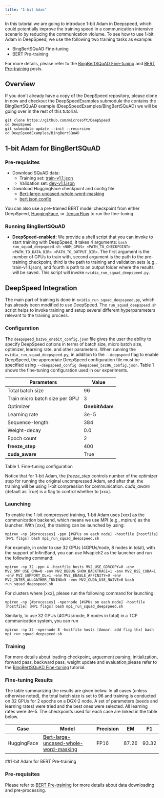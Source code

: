 ```yaml
---
title: "1-bit Adam"
---
```


In this tutorial we are going to introduce 1-bit Adam in Deepspeed, which could potentially improve the training speed in a communication intensive scenario by reducing the communication vlolume. To see how to use 1-bit Adam in DeepSpeed, we use the following two training tasks as example:  

* BingBertSQuAD Fine-tuning
* BERT Pre-training

For more details, please refer to the [BingBertSQuAD Fine-tuning](/tutorials/bert-finetuning/) and [BERT Pre-training](/tutorials/bert-pretraining/) posts.
## Overview

If you don't already have a copy of the DeepSpeed repository, please clone in
now and checkout the DeepSpeedExamples submodule the contains the BingBertSQuAD
example (DeepSpeedExamples/BingBertSQuAD) we will be going over in the rest of
this tutorial.

```shell
git clone https://github.com/microsoft/DeepSpeed
cd DeepSpeed
git submodule update --init --recursive
cd DeepSpeedExamples/BingBertSQuAD
```
## 1-bit Adam for BingBertSQuAD
### Pre-requisites

* Download SQuAD data:
  * Training set: [train-v1.1.json](https://rajpurkar.github.io/SQuAD-explorer/dataset/train-v1.1.json)
  * Validation set: [dev-v1.1.json](https://rajpurkar.github.io/SQuAD-explorer/dataset/dev-v1.1.json)
* Download HuggingFace checkpoint and config file:
  * [Bert-large-uncased-whole-word-masking](https://s3.amazonaws.com/models.huggingface.co/bert/bert-large-uncased-whole-word-masking-pytorch_model.bin)
  * [bert json config](https://s3.amazonaws.com/models.huggingface.co/bert/bert-large-uncased-whole-word-masking-config.json)
  
You can also use a pre-trained BERT model checkpoint from either DeepSpeed, [HuggingFace](https://github.com/huggingface/transformers), or [TensorFlow](https://github.com/google-research/bert#pre-trained-models) to run the fine-tuning. 

### Running BingBertSQuAD

- **DeepSpeed-enabled:** We provide a shell script that you can invoke to start training with DeepSpeed, it takes 4 arguments: `bash run_squad_deepspeed.sh <NUM_GPUS> <PATH_TO_CHECKPOINT> <PATH_TO_DATA_DIR> <PATH_TO_OUTPUT_DIR>`. The first argument is the number of GPUs to train with, second argument is the path to the pre-training checkpoint, third is the path to training and validation sets (e.g., train-v1.1.json), and fourth is path to an output folder where the results will be saved. This script will invoke `nvidia_run_squad_deepspeed.py`.


## DeepSpeed Integration

The main part of training is done in `nvidia_run_squad_deepspeed.py`, which has
already been modified to use DeepSpeed. The `run_squad_deepspeed.sh` script
helps to invoke training and setup several different hyperparameters relevant
to the training process. 



### Configuration

The `deepspeed_bsz96_onebit_config.json` file gives the user the ability to specify DeepSpeed
options in terms of batch size, micro batch size, optimizer, learning rate, and other parameters.
When running the `nvidia_run_squad_deepspeed.py`, in addition to the
`--deepspeed` flag to enable DeepSpeed, the appropriate DeepSpeed configuration
file must be specified using `--deepspeed_config
deepspeed_bsz96_config.json`. Table 1 shows the fine-tuning configuration
used in our experiments.

| Parameters                     | Value |
| ------------------------------ | ----- |
| Total batch size               | 96    |
| Train micro batch size per GPU | 3     |
| Optimizer                      | **OnebitAdam**  |
| Learning rate                  | 3e-5  |
| Sequence-length                | 384   |
| Weight-decay                   | 0.0   |
| Epoch count                    | 2     |
| **freeze_step**                | 400     |
| **cuda_aware**                    | True     |
Table 1. Fine-tuning configuration

Notice that for 1-bit Adam, the *freeze_step* controls number of the optimizer step for running the original uncompressed Adam, and after that, the training will be using 1-bit compression for communication. *cuda_aware* (default as True) is a flag to control whether to [xxx].

### Launching 
To enable the 1-bit compressed training, 1-bit Adam uses [xxx] as the communication backend, which means we use MPI (e.g., mpirun) as the launcher. With [xxx], the training can be launched by using:
```shell
mpirun -np [#processes] -ppn [#GPUs on each node] -hostfile [hostfile] [MPI flags] bash mpi_run_squad_deepspeed.sh
```
For example, in order to use 32 GPUs (4GPUs/node, 8 nodes in total), with the support of InfiniBand, you can use Mvapich2 as the launcher and run the following command:
```shell
mpirun -np 32 -ppn 4 -hostfile hosts MV2_USE_GDRCOPY=0 -env MV2_SMP_USE_CMA=0 -env MV2_DEBUG_SHOW_BACKTRACE=1 -env MV2_USE_CUDA=1 -env MV2_SUPPORT_DL=1 -env MV2_ENABLE_AFFINITY=0 -env MV2_INTER_ALLGATHER_TUNING=5 -env MV2_CUDA_USE_NAIVE=0 bash run_squad_deepspeed.sh
```
For clusters where [xxx], please run the following command for launching:
```shell
mpirun -np [#processes] -npernode [#GPUs on each node] -hostfile [hostfile] [MPI flags] bash mpi_run_squad_deepspeed.sh
```
Similarly, to use 32 GPUs (4GPUs/node, 8 nodes in total) in a TCP communication system, you can run
 ```shell
mpirun -np 32 -npernode 8 -hostfile hosts [Ammar: add flag thx] bash mpi_run_squad_deepspeed.sh
```


### Training
For more details about loading checkpoint, arguement parsing, initialization, forward pass, backward pass, weight update and evaluation,please refer to the [BingBertSQuAD Fine-tuning](/tutorials/bert-finetuning/) tutorial. 


### Fine-tuning Results
The table summarizing the results are given below. In all cases (unless
otherwise noted), the total batch size is set to 96 and training is conducted
on 32 GPUs for 2 epochs on a DGX-2 node.  A set of parameters (seeds and
learning rates) were tried and the best ones were selected. All learning rates
were 3e-5. The checkpoints used for each case are linked in the
table below.

| Case        | Model                                 | Precision | EM    | F1    |
| ----------- | ------------------------------------- | --------- | ----- | ----- |
| HuggingFace | [Bert-large-uncased-whole-word-masking](https://s3.amazonaws.com/models.huggingface.co/bert/bert-large-uncased-whole-word-masking-pytorch_model.bin) | FP16      | 87.26 | 93.32 |


##1-bit Adam for BERT Pre-training
### Pre-requisites
Please refer to [BERT Pre-training](/tutorials/bert-pretraining/) for more details about data downloading and pre-processing.



